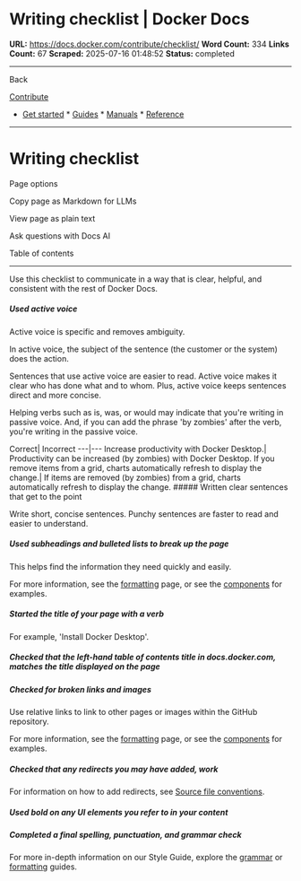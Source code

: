 # Writing checklist | Docker Docs

**URL:** https://docs.docker.com/contribute/checklist/
**Word Count:** 334
**Links Count:** 67
**Scraped:** 2025-07-16 01:48:52
**Status:** completed

---

Back

[Contribute](https://docs.docker.com/contribute/)

  * [Get started](https://docs.docker.com/get-started/)   * [Guides](https://docs.docker.com/guides/)   * [Manuals](https://docs.docker.com/manuals/)   * [Reference](https://docs.docker.com/reference/)

* * *

# Writing checklist

Page options

Copy page as Markdown for LLMs

View page as plain text

Ask questions with Docs AI

Table of contents

* * *

Use this checklist to communicate in a way that is clear, helpful, and consistent with the rest of Docker Docs.

##### Used active voice

Active voice is specific and removes ambiguity.

In active voice, the subject of the sentence \(the customer or the system\) does the action.

Sentences that use active voice are easier to read. Active voice makes it clear who has done what and to whom. Plus, active voice keeps sentences direct and more concise.

Helping verbs such as is, was, or would may indicate that you're writing in passive voice. And, if you can add the phrase 'by zombies' after the verb, you're writing in the passive voice.

Correct| Incorrect   ---|---   Increase productivity with Docker Desktop.| Productivity can be increased \(by zombies\) with Docker Desktop.   If you remove items from a grid, charts automatically refresh to display the change.| If items are removed \(by zombies\) from a grid, charts automatically refresh to display the change.      ##### Written clear sentences that get to the point

Write short, concise sentences. Punchy sentences are faster to read and easier to understand.

##### Used subheadings and bulleted lists to break up the page

This helps find the information they need quickly and easily.

For more information, see the [formatting](https://docs.docker.com/contribute/style/formatting/#headings-and-subheadings) page, or see the [components](https://docs.docker.com/contribute/components/lists/) for examples.

##### Started the title of your page with a verb

For example, 'Install Docker Desktop'.

##### Checked that the left-hand table of contents title in docs.docker.com, matches the title displayed on the page

##### Checked for broken links and images

Use relative links to link to other pages or images within the GitHub repository.

For more information, see the [formatting](https://docs.docker.com/contribute/style/formatting/#links) page, or see the [components](https://docs.docker.com/contribute/components/links/) for examples.

##### Checked that any redirects you may have added, work

For information on how to add redirects, see [Source file conventions](https://docs.docker.com/contribute/file-conventions/#front-matter).

##### Used bold on any UI elements you refer to in your content

##### Completed a final spelling, punctuation, and grammar check

For more in-depth information on our Style Guide, explore the [grammar](https://docs.docker.com/contribute/style/grammar/) or [formatting](https://docs.docker.com/contribute/style/formatting/) guides.